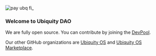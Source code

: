 ![pay ubq fi_](https://github.com/ubiquity/.github/assets/4975670/66e99ea3-ba38-4c6a-9ca5-cf5d4586c917)

### Welcome to Ubiquity DAO

We are fully open source. You can contribute by joining the [DevPool](https://dao.ubq.fi/devpool).

Our other GitHub organizations are [Ubiquity OS](https://github.com/ubiquity-os) and [Ubiquity OS Marketplace](https://github.com/ubiquity-os-marketplace).
